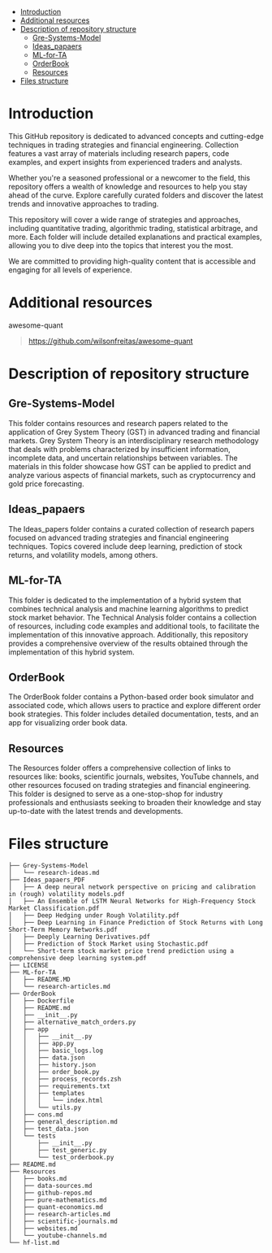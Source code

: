 <!-- TOC -->

- [Introduction](#introduction)
- [Additional resources](#additional-resources)
- [Description of repository structure](#description-of-repository-structure)
  - [Gre-Systems-Model](#gre-systems-model)
  - [Ideas\_papaers](#ideas_papaers)
  - [ML-for-TA](#ml-for-ta)
  - [OrderBook](#orderbook)
  - [Resources](#resources)
- [Files structure](#files-structure)

# Introduction

This GitHub repository is dedicated to advanced concepts and cutting-edge techniques in trading strategies and financial engineering. Collection features a vast array of materials including research papers, code examples, and expert insights from experienced traders and analysts.

Whether you're a seasoned professional or a newcomer to the field, this repository offers a wealth of knowledge and resources to help you stay ahead of the curve. Explore carefully curated folders and discover the latest trends and innovative approaches to trading.

This repository will cover a wide range of strategies and approaches, including quantitative trading, algorithmic trading, statistical arbitrage, and more. Each folder will include detailed explanations and practical examples, allowing you to dive deep into the topics that interest you the most.

We are committed to providing high-quality content that is accessible and engaging for all levels of experience.

# Additional resources


awesome-quant
> https://github.com/wilsonfreitas/awesome-quant

# Description of repository structure

## Gre-Systems-Model

This folder contains resources and research papers related to the application of Grey System Theory (GST) in advanced trading and financial markets. Grey System Theory is an interdisciplinary research methodology that deals with problems characterized by insufficient information, incomplete data, and uncertain relationships between variables. The materials in this folder showcase how GST can be applied to predict and analyze various aspects of financial markets, such as cryptocurrency and gold price forecasting.

## Ideas_papaers

The Ideas_papers folder contains a curated collection of research papers focused on advanced trading strategies and financial engineering techniques. Topics covered include deep learning, prediction of stock returns, and volatility models, among others.

## ML-for-TA

This folder is dedicated to the implementation of a hybrid system that combines technical analysis and machine learning algorithms to predict stock market behavior. The Technical Analysis folder contains a collection of resources, including code examples and additional tools, to facilitate the implementation of this innovative approach. Additionally, this repository provides a comprehensive overview of the results obtained through the implementation of this hybrid system.

## OrderBook

The OrderBook folder contains a Python-based order book simulator and associated code, which allows users to practice and explore different order book strategies. This folder includes detailed documentation, tests, and an app for visualizing order book data.

## Resources

The Resources folder offers a comprehensive collection of links to resources like: books, scientific journals, websites, YouTube channels, and other resources focused on trading strategies and financial engineering. This folder is designed to serve as a one-stop-shop for industry professionals and enthusiasts seeking to broaden their knowledge and stay up-to-date with the latest trends and developments.


# Files structure

    ├── Grey-Systems-Model
    │   └── research-ideas.md
    ├── Ideas_papaers_PDF
    │   ├── A deep neural network perspective on pricing and calibration in (rough) volatility models.pdf
    │   ├── An Ensemble of LSTM Neural Networks for High-Frequency Stock Market Classification.pdf
    │   ├── Deep Hedging under Rough Volatility.pdf
    │   ├── Deep Learning in Finance Prediction of Stock Returns with Long Short-Term Memory Networks.pdf
    │   ├── Deeply Learning Derivatives.pdf
    │   ├── Prediction of Stock Market using Stochastic.pdf
    │   └── Short‑term stock market price trend prediction using a comprehensive deep learning system.pdf
    ├── LICENSE
    ├── ML-for-TA
    │   ├── README.MD
    │   └── research-articles.md
    ├── OrderBook
    │   ├── Dockerfile
    │   ├── README.md
    │   ├── __init__.py
    │   ├── alternative_match_orders.py
    │   ├── app
    │   │   ├── __init__.py
    │   │   ├── app.py
    │   │   ├── basic_logs.log
    │   │   ├── data.json
    │   │   ├── history.json
    │   │   ├── order_book.py
    │   │   ├── process_records.zsh
    │   │   ├── requirements.txt
    │   │   ├── templates
    │   │   │   └── index.html
    │   │   └── utils.py
    │   ├── cons.md
    │   ├── general_description.md
    │   ├── test_data.json
    │   └── tests
    │       ├── __init__.py
    │       ├── test_generic.py
    │       └── test_orderbook.py
    ├── README.md
    ├── Resources
    │   ├── books.md
    │   ├── data-sources.md
    │   ├── github-repos.md
    │   ├── pure-mathematics.md
    │   ├── quant-economics.md
    │   ├── research-articles.md
    │   ├── scientific-journals.md
    │   ├── websites.md
    │   └── youtube-channels.md
    └── hf-list.md